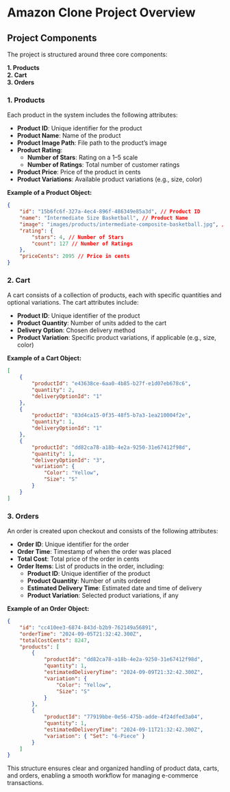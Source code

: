 # Amazon Clone Project Overview

## Project Components

The project is structured around three core components:

**1. Products**  
**2. Cart**  
**3. Orders**

### 1. Products

Each product in the system includes the following attributes:
- **Product ID**: Unique identifier for the product
- **Product Name**: Name of the product
- **Product Image Path**: File path to the product’s image
- **Product Rating**:
  - **Number of Stars**: Rating on a 1–5 scale
  - **Number of Ratings**: Total number of customer ratings
- **Product Price**: Price of the product in cents
- **Product Variations**: Available product variations (e.g., size, color)

**Example of a Product Object:**
```json
{
    "id": "15b6fc6f-327a-4ec4-896f-486349e85a3d", // Product ID
    "name": "Intermediate Size Basketball", // Product Name
    "image": "images/products/intermediate-composite-basketball.jpg", // Image Path
    "rating": { 
        "stars": 4, // Number of Stars
        "count": 127 // Number of Ratings
    },
    "priceCents": 2095 // Price in cents
}
```

### 2. Cart

A cart consists of a collection of products, each with specific quantities and optional variations. The cart attributes include:
- **Product ID**: Unique identifier of the product
- **Product Quantity**: Number of units added to the cart
- **Delivery Option**: Chosen delivery method
- **Product Variation**: Specific product variations, if applicable (e.g., size, color)

**Example of a Cart Object:**
```json
[
    {
        "productId": "e43638ce-6aa0-4b85-b27f-e1d07eb678c6",
        "quantity": 2,
        "deliveryOptionId": "1"
    },
    {
        "productId": "83d4ca15-0f35-48f5-b7a3-1ea210004f2e",
        "quantity": 1,
        "deliveryOptionId": "1"
    },
    {
        "productId": "dd82ca78-a18b-4e2a-9250-31e67412f98d",
        "quantity": 1,
        "deliveryOptionId": "3",
        "variation": {
            "Color": "Yellow",
            "Size": "S"
        }
    }
]
```

### 3. Orders

An order is created upon checkout and consists of the following attributes:
- **Order ID**: Unique identifier for the order
- **Order Time**: Timestamp of when the order was placed
- **Total Cost**: Total price of the order in cents
- **Order Items**: List of products in the order, including:
  - **Product ID**: Unique identifier of the product
  - **Product Quantity**: Number of units ordered
  - **Estimated Delivery Time**: Estimated date and time of delivery
  - **Product Variation**: Selected product variations, if any

**Example of an Order Object:**
```json
{
    "id": "cc410ee3-6874-843d-b2b9-762149a56891",
    "orderTime": "2024-09-05T21:32:42.300Z",
    "totalCostCents": 8247,
    "products": [
        {
            "productId": "dd82ca78-a18b-4e2a-9250-31e67412f98d",
            "quantity": 1,
            "estimatedDeliveryTime": "2024-09-09T21:32:42.300Z",
            "variation": {
                "Color": "Yellow",
                "Size": "S"
            }
        },
        {
            "productId": "77919bbe-0e56-475b-adde-4f24dfed3a04",
            "quantity": 1,
            "estimatedDeliveryTime": "2024-09-11T21:32:42.300Z",
            "variation": { "Set": "6-Piece" }
        }
    ]
}
```

This structure ensures clear and organized handling of product data, carts, and orders, enabling a smooth workflow for managing e-commerce transactions.